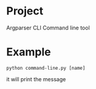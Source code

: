 # Project
Argparser CLI Command line tool

# Example
`python command-line.py [name]`

it will print the message
